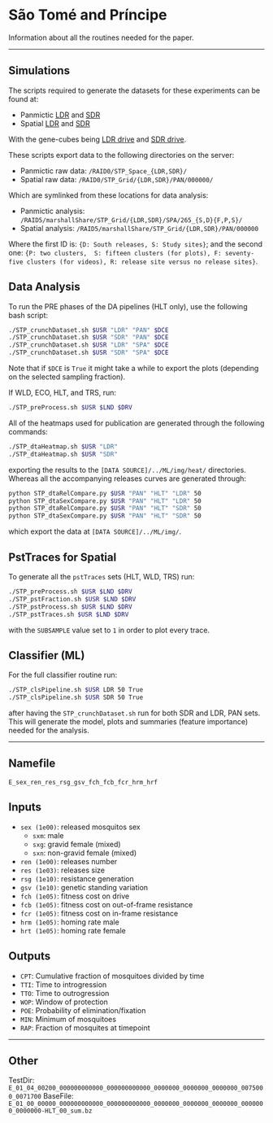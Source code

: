 # São Tomé and Príncipe

Information about all the routines needed for the paper.

<hr>

## Simulations

The scripts required to generate the datasets for these experiments can be found at:

* Panmictic [LDR](https://github.com/Chipdelmal/MGDrivE/blob/master/Main/STP/STP_Grid_LDR.R) and [SDR](https://github.com/Chipdelmal/MGDrivE/blob/master/Main/STP/STP_Grid_SDR.R)
* Spatial [LDR](https://github.com/Chipdelmal/MGDrivE/blob/master/Main/STP/STP_Spatial_LDR.R) and [SDR](https://github.com/Chipdelmal/MGDrivE/blob/master/Main/STP/STP_Spatial_SDR.R)

With the gene-cubes being [LDR drive](https://github.com/Chipdelmal/MGDrivE/blob/master/MGDrivE/R/Cube-CRISPR2MF.R) and [SDR drive](https://github.com/Chipdelmal/MGDrivE/blob/master/MGDrivE/R/Cube-SplitDriveMF.R).

These scripts export data to the following directories on the server:

* Panmictic raw data: `/RAID0/STP_Space_{LDR,SDR}/`
* Spatial raw data: `/RAID0/STP_Grid/{LDR,SDR}/PAN/000000/`

Which are symlinked from these locations for data analysis:

* Panmictic analysis: `/RAID5/marshallShare/STP_Grid/{LDR,SDR}/SPA/265_{S,D}{F,P,S}/`
* Spatial analysis: `/RAID5/marshallShare/STP_Grid/{LDR,SDR}/PAN/000000`

Where the first ID is: `{D: South releases, S: Study sites}`; and the second one: `{P: two clusters,  S: fifteen clusters (for plots), F: seventy-five clusters (for videos), R: release site versus no release sites}`.

## Data Analysis

To run the PRE phases of the DA pipelines (HLT only), use the following bash script:

```bash
./STP_crunchDataset.sh $USR "LDR" "PAN" $DCE
./STP_crunchDataset.sh $USR "SDR" "PAN" $DCE
./STP_crunchDataset.sh $USR "LDR" "SPA" $DCE
./STP_crunchDataset.sh $USR "SDR" "SPA" $DCE
```

Note that if `$DCE` is `True` it might take a while to export the plots (depending on the selected sampling fraction).

If WLD, ECO, HLT, and TRS, run:

```bash
./STP_preProcess.sh $USR $LND $DRV
```

All of the heatmaps used for publication are generated through the following commands:

```bash
./STP_dtaHeatmap.sh $USR "LDR"
./STP_dtaHeatmap.sh $USR "SDR"
```

exporting the results to the `[DATA SOURCE]/../ML/img/heat/` directories. Whereas all the accompanying releases curves are generated through:

```bash
python STP_dtaRelCompare.py $USR "PAN" "HLT" "LDR" 50
python STP_dtaSexCompare.py $USR "PAN" "HLT" "LDR" 50
python STP_dtaRelCompare.py $USR "PAN" "HLT" "SDR" 50
python STP_dtaSexCompare.py $USR "PAN" "HLT" "SDR" 50
```

which export the data at `[DATA SOURCE]/../ML/img/`. 

## PstTraces for Spatial

To generate all the `pstTraces` sets (HLT, WLD, TRS) run:

```bash
./STP_preProcess.sh $USR $LND $DRV
./STP_pstFraction.sh $USR $LND $DRV
./STP_pstProcess.sh $USR $LND $DRV
./STP_pstTraces.sh $USR $LND $DRV
```

with the `SUBSAMPLE` value set to `1` in order to plot every trace.

## Classifier (ML)

For the full classifier routine run:

```bash
./STP_clsPipeline.sh $USR LDR 50 True
./STP_clsPipeline.sh $USR SDR 50 True
```

after having the `STP_crunchDataset.sh` run for both SDR and LDR, PAN sets. This will generate the model, plots and summaries (feature importance) needed for the analysis.

<hr>

## Namefile

`E_sex_ren_res_rsg_gsv_fch_fcb_fcr_hrm_hrf`

## Inputs

* `sex (1e00)`: released mosquitos sex
  * `sxm`: male
  * `sxg`: gravid female (mixed)
  * `sxn`: non-gravid female (mixed)
* `ren (1e00)`: releases number
* `res (1e03)`: releases size
* `rsg (1e10)`: resistance generation
* `gsv (1e10)`: genetic standing variation
* `fch (1e05)`: fitness cost on drive
* `fcb (1e05)`: fitness cost on out-of-frame resistance
* `fcr (1e05)`: fitness cost on in-frame resistance
* `hrm (1e05)`: homing rate male
* `hrt (1e05)`: homing rate female

## Outputs

* `CPT`: Cumulative fraction of mosquitoes divided by time
* `TTI`: Time to introgression
* `TTO`: Time to outrogression
* `WOP`: Window of protection
* `POE`: Probability of elimination/fixation
* `MIN`: Minimum of mosquitoes
* `RAP`: Fraction of mosquites at timepoint

<hr>

## Other

TestDir: `E_01_04_00200_000000000000_000000000000_0000000_0000000_0000000_0075000_0071700`
BaseFile: `E_01_00_00000_000000000000_000000000000_0000000_0000000_0000000_0000000_0000000-HLT_00_sum.bz`